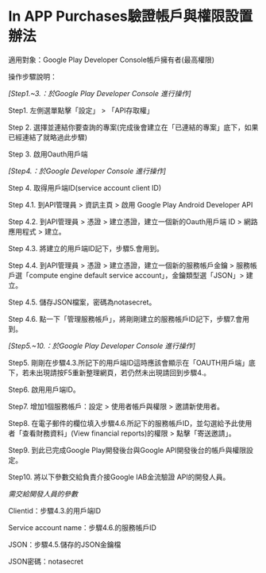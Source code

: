 # In APP Purchases驗證帳戶與權限設置辦法
適用對象：Google Play Developer Console帳戶擁有者(最高權限)

操作步驟說明：

*[Step1.~3.：於Google Play Developer Console 進行操作]* 

Step1. 左側選單點擊「設定」 > 「API存取權」 

Step 2. 選擇並連結你要查詢的專案(完成後會建立在「已連結的專案」底下，如果已經連結了就略過此步驟) 

Step 3. 啟用Oauth用戶端 

*[Step4.：於Google Developer Console 進行操作]* 

Step 4. 取得用戶端ID(service account client ID) 

Step 4.1. 到API管理員 > 資訊主頁 > 啟用 Google Play Android Developer API 

Step 4.2. 到API管理員 > 憑證 > 建立憑證，建立一個新的Oauth用戶端 ID > 網路應用程式 > 建立。 

Step 4.3. 將建立的用戶端ID記下，步驟5.會用到。 

Step 4.4. 到API管理員 > 憑證 > 建立憑證，建立一個新的服務帳戶金鑰 > 服務帳戶選「compute engine default service account」，金鑰類型選「JSON」> 建立。 

Step 4.5. 儲存JSON檔案，密碼為notasecret。 

Step 4.6. 點一下「管理服務帳戶」，將剛剛建立的服務帳戶ID記下，步驟7.會用到。 

*[Step5.~10.：於Google Play Developer Console 進行操作]* 

Step5. 剛剛在步驟4.3.所記下的用戶端ID這時應該會顯示在「OAUTH用戶端」底下，若未出現請按F5重新整理網頁，若仍然未出現請回到步驟4.。 

Step6. 啟用用戶端ID。 

Step7. 增加1個服務帳戶：設定 > 使用者帳戶與權限 > 邀請新使用者。 

Step8. 在電子郵件的欄位填入步驟4.6.所記下的服務帳戶ID，並勾選給予此使用者「查看財務資料」(View financial reports)的權限 > 點擊「寄送邀請」。

Step9. 到此已完成Google Play開發後台與Google API開發後台的帳戶與權限設定。 

Step10. 將以下參數交給負責介接Google IAB金流驗證 API的開發人員。

*需交給開發人員的參數* 

Clientid：步驟4.3.的用戶端ID 

Service account name：步驟4.6.的服務帳戶ID

JSON：步驟4.5.儲存的JSON金鑰檔 

JSON密碼：notasecret
